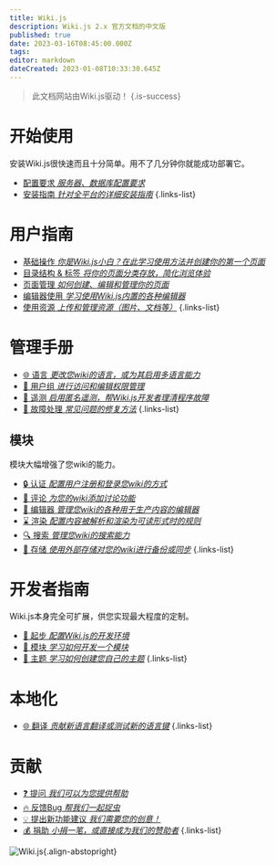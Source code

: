 ```yaml
---
title: Wiki.js
description: Wiki.js 2.x 官方文档的中文版
published: true
date: 2023-03-16T08:45:00.000Z
tags: 
editor: markdown
dateCreated: 2023-01-08T10:33:30.645Z
---
```


> 此文档网站由Wiki.js驱动！
{.is-success}

# 开始使用

安装Wiki.js很快速而且十分简单。用不了几分钟你就能成功部署它。

- [配置要求 *服务器、数据库配置要求*](/install/requirements)
- [安装指南 *针对全平台的详细安装指南*](/install)
{.links-list}

# 用户指南

- [基础操作 *你是Wiki.js小白？在此学习使用方法并创建你的第一个页面*](/guide/intro)
- [目录结构 & 标签 *将你的页面分类存放，简化浏览体验*](/guide/structure)
- [页面管理 *如何创建、编辑和管理你的页面*](/guide/pages)
- [编辑器使用 *学习使用Wiki.js内置的各种编辑器*](/editors)
- [使用资源 *上传和管理资源（图片、文档等）*](/guide/assets)
{.links-list}

# 管理手册

- [:globe_with_meridians: 语言 *更改您wiki的语言，或为其启用多语言能力*](/locales)
- [:busts_in_silhouette: 用户组 *进行访问和编辑权限管理*](/groups)
- [:satellite: 遥测 *启用匿名遥测，帮Wiki.js开发者理清程序故障*](/telemetry)
- [:wrench: 故障处理 *常见问题的修复方法*](/troubleshooting)
{.links-list}

## 模块
模块大幅增强了您wiki的能力。
- [:lock: 认证 *配置用户注册和登录您wiki的方式*](/auth)
- [:speech_balloon: 评论 *为您的wiki添加讨论功能*](/comments)
- [:pencil: 编辑器 *管理您wiki的各种用于生产内容的编辑器*](/editors)
- [:hourglass: 渲染 *配置内容被解析和渲染为可读形式时的规则*](/rendering)
- [:mag: 搜索 *管理您wiki的搜索能力*](/search)
- [:floppy_disk: 存储 *使用外部存储对您的wiki进行备份或同步*](/storage)
{.links-list}

# 开发者指南
Wiki.js本身完全可扩展，供您实现最大程度的定制。

- [:book: 起步 *配置Wiki.js的开发环境*](/dev)
- [:closed_book: 模块 *学习如何开发一个模块*](/dev/modules)
- [:art: 主题 *学习如何创建您自己的主题*](/dev/themes)
{.links-list}

# 本地化
- [:globe_with_meridians: 翻译 *贡献新语言翻译或测试新的语言键*](/dev/translations)
{.links-list}

# 贡献
- [:question: 提问 *我们可以为您提供帮助*](https://github.com/Requarks/wiki/discussions)
- [:fire: 反馈Bug *帮我们一起捉虫*](https://github.com/Requarks/wiki/discussions)
- [:bulb: 提出新功能建议 *我们需要您的创意！*](https://requests.requarks.io/wiki)
- [:moneybag: 捐助 *小捐一笔，或直接成为我们的赞助者*](https://js.wiki/donate)
{.links-list}

![Wiki.js](https://static.requarks.io/logo/wikijs-butterfly.svg){.align-abstopright}